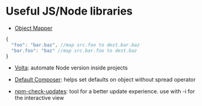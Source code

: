 # Useful JS/Node libraries

- [Object Mapper](https://github.com/wankdanker/node-object-mapper)

```js
{
  "foo": "bar.baz", //map src.foo to dest.bar.baz
  "bar.foo": "baz" //map src.bar.foo to dest.baz
}
```

- [Volta](https://volta.sh/): automate Node version inside projects

- [Default Composer](https://github.com/aralroca/default-composer/): helps set defaults on object without spread operator

- [npm-check-updates](https://www.npmjs.com/package/npm-check-updates): tool for a better update experience. use with -i for the interactive view
